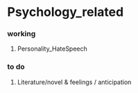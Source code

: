 # Psychology_related
### working
1) Personality_HateSpeech

### to do
1) Literature/novel & feelings / anticipation
